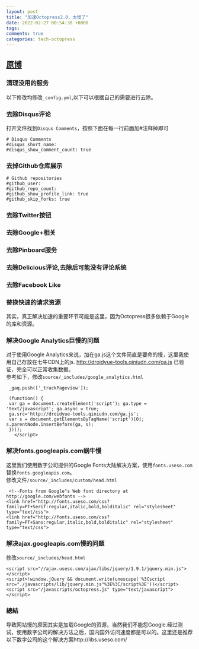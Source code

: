 ```yaml
---
layout: post
title: "加速Octopress2.0，太慢了"
date: 2022-02-27 00:54:38 +0800
tags: 
comments: true
categories: tech-octopress
---
```

## [原博](https://droidyue.com/blog/2014/06/22/fix-octopress-slow-loading-speed-issue-in-china-mainland/)  
### 清理没用的服务  
以下修改均修改`_config.yml`,以下可以根据自己的需要进行去除。  
### 去除Disqus评论  
打开文件找到`Disqus Comments`，按照下面在每一行前面加#注释掉即可

```
# Disqus Comments
#disqus_short_name: 
#disqus_show_comment_count: true
```

### 去掉Github仓库展示

```
# Github repositories
#github_user: 
#github_repo_count: 
#github_show_profile_link: true
#github_skip_forks: true
```

### 去除Twitter按钮  
### 去除Google+相关  
### 去除Pinboard服务  
### 去除Delicious评论,去除后可能没有评论系统  
### 去除Facebook Like  

### 替换快速的请求资源  
其实，真正解决加速的重要环节可能是这里，因为Octopress很多依赖于Google的库和资源。  

### 解决Google Analytics巨慢的问题
对于使用Google Analytics来说，加在ga.js这个文件简直是要命的慢，这里我使用自己存放在七牛CDN上的js.  http://droidyue-tools.qiniudn.com/ga.js 已验证，完全可以正常收集数据。  
参考如下，修改`source/_includes/google_analytics.html`  

```
 _gaq.push(['_trackPageview']);

 (function() {
 var ga = document.createElement('script'); ga.type = 'text/javascript'; ga.async = true;
 ga.src='http://droidyue-tools.qiniudn.com/ga.js';
 var s = document.getElementsByTagName('script')[0]; s.parentNode.insertBefore(ga, s);
 })();
   </script>
```
   
### 解决fonts.googleapis.com蜗牛慢
这里我们使用数字公司提供的Google Fonts大陆解决方案，使用`fonts.useso.com`替换`fonts.googleapis.com`。  
修改文件`/source/_includes/custom/head.html`  

```
 <!--Fonts from Google"s Web font directory at http://google.com/webfonts -->
<link href="http://fonts.useso.com/css?family=PT+Serif:regular,italic,bold,bolditalic" rel="stylesheet" type="text/css">
<link href="http://fonts.useso.com/css?family=PT+Sans:regular,italic,bold,bolditalic" rel="stylesheet" type="text/css">
```

### 解决ajax.googleapis.com慢的问题
修改`source/_includes/head.html`  

```
<script src="//ajax.useso.com/ajax/libs/jquery/1.9.1/jquery.min.js"></script>
<script>!window.jQuery && document.write(unescape('%3Cscript src="./javascripts/lib/jquery.min.js"%3E%3C/script%3E'))</script>
<script src="/javascripts/octopress.js" type="text/javascript"></script>
```

### 總結

导致网站慢的原因其实是加载Google的资源，当然我们不能怨Google.经过测试，使用数字公司的解决方法之后，国内国外访问速度都是可以的。这里还是推荐以下数字公司的这个解决方案http://libs.useso.com/
